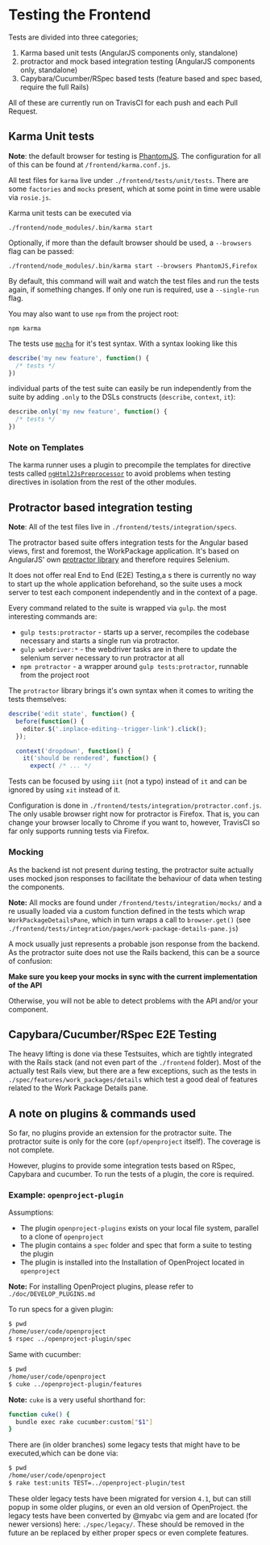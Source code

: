 Testing the Frontend
====================

Tests are divided into three categories;

1. Karma based unit tests (AngularJS components only, standalone)
2. protractor and mock based integration testing (AngularJS components only, standalone)
3. Capybara/Cucumber/RSpec based tests (feature based and spec based, require the full Rails)

All of these are currently run on TravisCI for each push and each Pull Request.

## Karma Unit tests

__Note__: the default browser for testing is [PhantomJS](http://phantomjs.org). The configuration for all of this can be found at `/frontend/karma.conf.js`.

All test files for `karma` live under `./frontend/tests/unit/tests`. There are some `factories` and `mocks` present, which at some point in time were usable via `rosie.js`.

Karma unit tests can be executed via

```
./frontend/node_modules/.bin/karma start
```

Optionally, if more than the default browser should be used, a `--browsers` flag can be passed:

```
./frontend/node_modules/.bin/karma start --browsers PhantomJS,Firefox
```

By default, this command will wait and watch the test files and run the tests again, if something changes. If only one run is required, use a `--single-run` flag.

You may also want to use `npm` from the project root:

```
npm karma
```

The tests use [`mocha`](https://mochajs.org/) for it's test syntax. With a syntax looking like this

```javascript
describe('my new feature', function() {
  /* tests */
})
```

individual parts of the test suite can easily be run independently from the suite by adding `.only` to the DSLs constructs (`describe`, `context`, `it`):

```javascript
describe.only('my new feature', function() {
  /* tests */
})
```

### Note on Templates

The karma runner uses a plugin to precompile the templates for directive tests called [`ngHtml2JsPreprocessor`](https://github.com/karma-runner/karma-ng-html2js-preprocessor) to avoid problems when testing directives in isolation from the rest of the other modules.

## Protractor based integration testing

__Note__: All of the test files live in `./frontend/tests/integration/specs`.

The protractor based suite offers integration tests for the Angular based views, first and foremost, the WorkPackage application. It's based on AngularJS' own [protractor library](https://github.com/angular/protractor) and therefore requires Selenium.

It does not offer real End to End (E2E) Testing,a s there is currently no way to start up the whole application beforehand, so the suite uses a mock server to test each component independently and in the context of a page.

Every command related to the suite is wrapped via `gulp`. the most interesting commands are:

- `gulp tests:protractor` - starts up a server, recompiles the codebase necessary and starts a single run via protractor.
- `gulp webdriver:*` - the webdriver tasks are in there to update the selenium server necessary to run protractor at all
- `npm protractor` - a wrapper around `gulp tests:protractor`, runnable from the project root

The `protractor` library brings it's own syntax when it comes to writing the tests themselves:

```javascript
describe('edit state', function() {
  before(function() {
    editor.$('.inplace-editing--trigger-link').click();
  });

  context('dropdown', function() {
    it('should be rendered', function() {
      expect( /* ... */
```

Tests can be focused by using `iit` (not a typo) instead of `it` and can be ignored by using `xit` instead of it.

Configuration is done in `./frontend/tests/integration/protractor.conf.js`. The only usable browser right now for protractor is Firefox. That is, you can change your browser locally to Chrome if you want to, however, TravisCI so far only supports running tests via Firefox.

### Mocking

As the backend ist not present during testing, the protractor suite actually uses mocked json responses to facilitate the behaviour of data when testing the components.

__Note:__ All mocks are found under `/frontend/tests/integration/mocks/` and a re usually loaded via a custom function defined in the tests which wrap `WorkPackageDetailsPane`, which in turn wraps a call to `browser.get()` (see `./frontend/tests/integration/pages/work-package-details-pane.js`)

A mock usually just represents a probable json response from the backend. As the protractor suite does not use the Rails backend, this can be a source of confusion:

__Make sure you keep your mocks in sync with the current implementation of the API__

Otherwise, you will not be able to detect problems with the API and/or your component.

## Capybara/Cucumber/RSpec E2E Testing

The heavy lifting is done via these Testsuites, which are tightly integrated with the Rails stack (and not even part of the `./frontend` folder). Most of the actually test Rails view, but there are a few exceptions, such as the tests in `./spec/features/work_packages/details` which test a good deal of features related to the Work Package Details pane.

## A note on plugins & commands used

So far, no plugins provide an extension for the protractor suite. The protractor suite is only for the core (`opf/openproject` itself). The coverage is not complete.

However, plugins to provide some integration tests based on RSpec, Capybara and cucumber. To run the tests of a plugin, the core is required.

### Example: `openproject-plugin`

Assumptions:

- The plugin `openproject-plugins` exists on your local file system, parallel to a clone of `openproject`
- The plugin contains a `spec` folder and spec that form a suite to testing the plugin
- The plugin is installed into the Installation of OpenProject located in `openproject`

__Note:__ For installing OpenProject plugins, please refer to `./doc/DEVELOP_PLUGINS.md`

To run specs for a given plugin:

```bash
$ pwd
/home/user/code/openproject
$ rspec ../openproject-plugin/spec
```

Same with cucumber:

```bash
$ pwd
/home/user/code/openproject
$ cuke ../openproject-plugin/features
```

__Note:__ `cuke` is a very useful shorthand for:

```bash
function cuke() {
  bundle exec rake cucumber:custom["$1"]
}
```

There are (in older branches) some legacy tests that might have to be executed,which can be done via:

```bash
$ pwd
/home/user/code/openproject
$ rake test:units TEST=../openproject-plugin/test
```

These older legacy tests have been migrated for version `4.1`, but can still popup in some older plugins, or even an old version of OpenProject. the legacy tests have been converted by @myabc via gem and are located (for newer versions) here: `./spec/legacy/`. These should be removed in the future an be replaced by either proper specs or even complete features.


